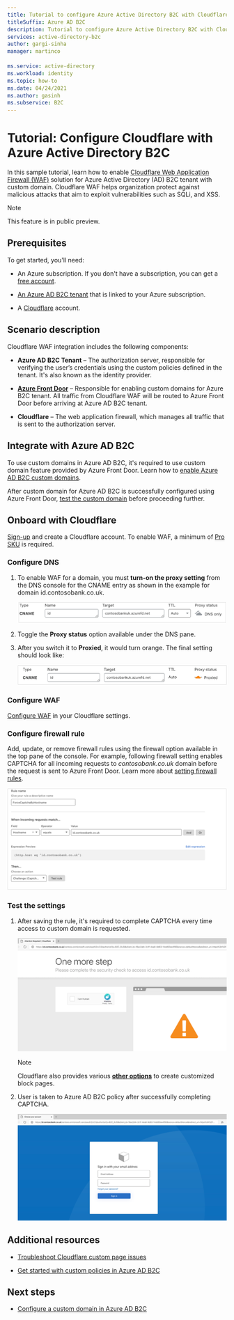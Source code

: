 ```yaml
---
title: Tutorial to configure Azure Active Directory B2C with Cloudflare Web Application Firewall
titleSuffix: Azure AD B2C
description: Tutorial to configure Azure Active Directory B2C with Cloudflare Web application firewall to protect your applications from malicious attacks 
services: active-directory-b2c
author: gargi-sinha
manager: martinco

ms.service: active-directory
ms.workload: identity
ms.topic: how-to
ms.date: 04/24/2021
ms.author: gasinh
ms.subservice: B2C
---
```


# Tutorial: Configure Cloudflare with Azure Active Directory B2C

In this sample tutorial, learn how to enable [Cloudflare Web Application Firewall (WAF)](https://www.cloudflare.com/waf/) solution for Azure Active Directory (AD) B2C tenant with custom domain. Cloudflare WAF helps organization protect against malicious attacks that aim to exploit vulnerabilities such as SQLi, and XSS.

>[!NOTE]
>This feature is in public preview.

## Prerequisites

To get started, you'll need:

- An Azure subscription. If you don't have a subscription, you can get a [free account](https://azure.microsoft.com/free/).

- [An Azure AD B2C tenant](tutorial-create-tenant.md) that is linked to your Azure subscription.

- A [Cloudflare](https://dash.cloudflare.com/sign-up) account.

## Scenario description

Cloudflare WAF integration includes the following components:

- **Azure AD B2C Tenant** – The authorization server, responsible for verifying the user’s credentials using the custom policies defined in the tenant.  It's also known as the identity provider.

- [**Azure Front Door**](../frontdoor/front-door-overview.md) – Responsible for enabling custom domains for Azure B2C tenant. All traffic from Cloudflare WAF will be routed to Azure Front Door before arriving at Azure AD B2C tenant.

- **Cloudflare** – The web application firewall, which manages all traffic that is sent to the authorization server.

## Integrate with Azure AD B2C

To use custom domains in Azure AD B2C, it's required to use custom domain feature provided by Azure Front Door. Learn how to [enable Azure AD B2C custom domains](./custom-domain.md?pivots=b2c-user-flow).  

After custom domain for Azure AD B2C is successfully configured using Azure Front Door, [test the custom domain](./custom-domain.md?pivots=b2c-custom-policy#test-your-custom-domain) before proceeding further.  

## Onboard with Cloudflare

[Sign-up](https://dash.cloudflare.com/sign-up) and create a Cloudflare account. To enable WAF, a minimum of [Pro SKU](https://www.cloudflare.com/plans/) is required.

### Configure DNS

1. To enable WAF for a domain, you must **turn-on the proxy setting** from the DNS console for the CNAME entry as shown in the example for domain id.contosobank.co.uk.

   ![Image shows how to select proxy settings](./media/partner-cloudflare/select-proxy-settings.png)

1. Toggle the **Proxy status** option available under the DNS pane.

1. After you switch it to **Proxied**, it would turn orange. The final setting should look like:

   ![Image shows how to select proxied](./media/partner-cloudflare/select-proxied.png)

### Configure WAF

[Configure WAF](https://www.cloudflare.com/waf/) in your Cloudflare settings.

### Configure firewall rule

Add, update, or remove firewall rules using the firewall option available in the top pane of the console. For example, following firewall setting enables CAPTCHA for all incoming requests to *contosobank.co.uk* domain before the request is sent to Azure Front Door. Learn more about [setting firewall rules](https://support.cloudflare.com/hc/articles/360016473712-Cloudflare-Firewall-Rules).

![Image shows how to enforce captcha](./media/partner-cloudflare/configure-firewall-rule.png)

### Test the settings

1. After saving the rule, it's required to complete CAPTCHA every time access to custom domain is requested.

   ![Image shows cloudflare waf enforce CAPTCHA](./media/partner-cloudflare/enforce-captcha.png)

   > [!NOTE]
   > Cloudflare also provides various [**other options**](https://support.cloudflare.com/hc/en-us/articles/200172706-Configuring-Custom-Pages-Error-and-Challenge-) to create customized  block pages.  

2. User is taken to Azure AD B2C policy after successfully completing CAPTCHA.

   ![Image shows Azure AD B2C policy login](./media/partner-cloudflare/azure-ad-b2c-policy.png)


## Additional resources

- [Troubleshoot Cloudflare custom page issues](https://support.cloudflare.com/hc/en-us/articles/200172706-Configuring-Custom-Pages-Error-and-Challenge-#5QWV2KVjLnaAQ8L4tjiguw)

- [Get started with custom policies in Azure AD B2C](./tutorial-create-user-flows.md?pivots=b2c-custom-policy&tabs=applications)

## Next steps 
 
- [Configure a custom domain in Azure AD B2C](./custom-domain.md?pivots=b2c-user-flow)
